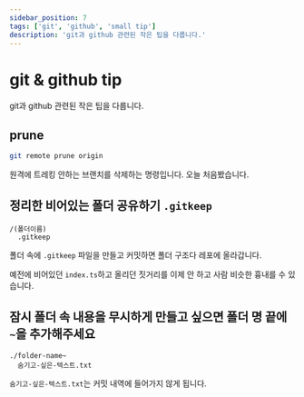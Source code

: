 ```yaml
---
sidebar_position: 7
tags: ['git', 'github', 'small tip']
description: 'git과 github 관련된 작은 팁을 다룹니다.'
---
```


# git & github tip

git과 github 관련된 작은 팁을 다룹니다.

## prune

```sh
git remote prune origin
```

원격에 트레킹 안하는 브랜치를 삭제하는 명령입니다. 오늘 처음봤습니다.

## 정리한 비어있는 폴더 공유하기 `.gitkeep`

```
/(폴더이름)
  .gitkeep
```

폴더 속에 `.gitkeep` 파일을 만들고 커밋하면 폴더 구조다 레포에 올라갑니다.

예전에 비어있던 `index.ts`하고 올리던 짓거리를 이제 안 하고 사람 비슷한 흉내를 수 있습니다.

## 잠시 폴더 속 내용을 무시하게 만들고 싶으면 폴더 명 끝에 `~`을 추가해주세요

```
./folder-name~
  숨기고-싶은-텍스트.txt
```

`숨기고-싶은-텍스트.txt`는 커밋 내역에 들어가지 않게 됩니다.

